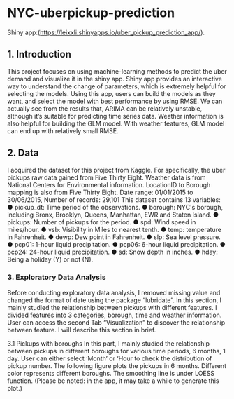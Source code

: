 # NYC-uberpickup-prediction

Shiny app:(​https://leixxli.shinyapps.io/uber_pickup_prediction_app/​).

## 1. Introduction

This project focuses on using machine-learning methods to predict the uber demand and visualize it in the shiny app. Shiny app provides an interactive way to understand the change of parameters, which is extremely helpful for selecting the models. Using this app, users can build the models as they want, and select the model with best performance by using RMSE. We can actually see from the results that, ARIMA can be relatively unstable, although it’s suitable for predicting time series data. Weather information is also helpful for building the GLM model. With weather features, GLM model can end up with relatively small RMSE.

## 2. Data

I acquired the dataset for this project from Kaggle. For specifically, the uber pickups raw data gained from Five Thirty Eight. Weather data is from National Centers for Environmental information. LocationID to Borough mapping is also from Five Thirty Eight.
Date range: 01/01/2015 to 30/06/2015, Number of records: 29,101 This dataset contains 13 variables:
● pickup_dt: Time period of the observations.
● borough: NYC's borough, including Bronx, Brooklyn, Queens, Manhattan, EWR
and Staten Island.
● pickups: Number of pickups for the period.
● spd: Wind speed in miles/hour.
● vsb: Visibility in Miles to nearest tenth.
● temp: temperature in Fahrenheit.
● dewp: Dew point in Fahrenheit.
● slp: Sea level pressure.
● pcp01: 1-hour liquid precipitation.
● pcp06: 6-hour liquid precipitation.
● pcp24: 24-hour liquid precipitation.
● sd: Snow depth in inches.
● hday: Being a holiday (Y) or not (N).

### 3. Exploratory Data Analysis

Before conducting exploratory data analysis, I removed missing value and changed the format of date using the package “lubridate”.
In this section, I mainly studied the relationship between pickups with different features. I divided features into 3 categories, borough, time and weather information. User can access the second Tab “Visualization” to discover the relationship between feature. I will describe this section in brief.

3.1 Pickups with boroughs
In this part, I mainly studied the relationship between pickups in different boroughs for various time periods, 6 months, 1 day. User can either select ‘Month’ or ‘Hour to check the distribution of pickup number. The following figure plots the pickups in 6 months. Different color represents different boroughs. The smoothing line is under LOESS function. (Please be noted: in the app, it may take a while to generate this plot.)

